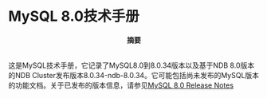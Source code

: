# MySQL 8.0技术手册

<center>
    <strong>摘要</strong>
</center>
<br/>

这是MySQL技术手册，它记录了MySQL8.0到8.0.34版本以及基于NDB 8.0版本的NDB Cluster发布版本8.0.34-ndb-8.0.34。它可能包括尚未发布的MySQL版本的功能文档。关于已发布的版本信息，请参见[MySQL 8.0 Release Notes](https://dev.mysql.com/doc/relnotes/mysql/8.0/en/)